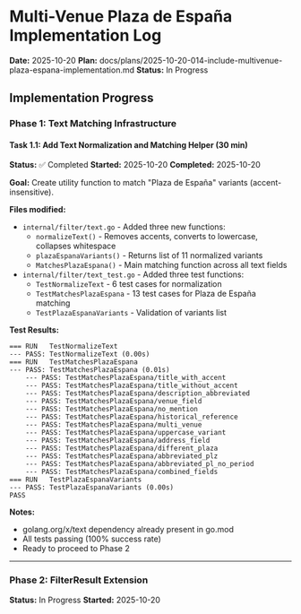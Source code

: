 # Multi-Venue Plaza de España Implementation Log

**Date:** 2025-10-20
**Plan:** docs/plans/2025-10-20-014-include-multivenue-plaza-espana-implementation.md
**Status:** In Progress

## Implementation Progress

### Phase 1: Text Matching Infrastructure

#### Task 1.1: Add Text Normalization and Matching Helper (30 min)
**Status:** ✅ Completed
**Started:** 2025-10-20
**Completed:** 2025-10-20

**Goal:** Create utility function to match "Plaza de España" variants (accent-insensitive).

**Files modified:**
- `internal/filter/text.go` - Added three new functions:
  - `normalizeText()` - Removes accents, converts to lowercase, collapses whitespace
  - `plazaEspanaVariants()` - Returns list of 11 normalized variants
  - `MatchesPlazaEspana()` - Main matching function across all text fields
- `internal/filter/text_test.go` - Added three test functions:
  - `TestNormalizeText` - 6 test cases for normalization
  - `TestMatchesPlazaEspana` - 13 test cases for Plaza de España matching
  - `TestPlazaEspanaVariants` - Validation of variants list

**Test Results:**
```
=== RUN   TestNormalizeText
--- PASS: TestNormalizeText (0.00s)
=== RUN   TestMatchesPlazaEspana
--- PASS: TestMatchesPlazaEspana (0.01s)
    --- PASS: TestMatchesPlazaEspana/title_with_accent
    --- PASS: TestMatchesPlazaEspana/title_without_accent
    --- PASS: TestMatchesPlazaEspana/description_abbreviated
    --- PASS: TestMatchesPlazaEspana/venue_field
    --- PASS: TestMatchesPlazaEspana/no_mention
    --- PASS: TestMatchesPlazaEspana/historical_reference
    --- PASS: TestMatchesPlazaEspana/multi_venue
    --- PASS: TestMatchesPlazaEspana/uppercase_variant
    --- PASS: TestMatchesPlazaEspana/address_field
    --- PASS: TestMatchesPlazaEspana/different_plaza
    --- PASS: TestMatchesPlazaEspana/abbreviated_plz
    --- PASS: TestMatchesPlazaEspana/abbreviated_pl_no_period
    --- PASS: TestMatchesPlazaEspana/combined_fields
=== RUN   TestPlazaEspanaVariants
--- PASS: TestPlazaEspanaVariants (0.00s)
PASS
```

**Notes:**
- golang.org/x/text dependency already present in go.mod
- All tests passing (100% success rate)
- Ready to proceed to Phase 2

---

### Phase 2: FilterResult Extension

**Status:** In Progress
**Started:** 2025-10-20
